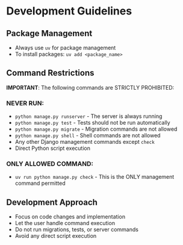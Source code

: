 # Development Guidelines

## Package Management
- Always use `uv` for package management
- To install packages: `uv add <package_name>`

## Command Restrictions
**IMPORTANT**: The following commands are STRICTLY PROHIBITED:

### NEVER RUN:
- `python manage.py runserver` - The server is always running
- `python manage.py test` - Tests should not be run automatically
- `python manage.py migrate` - Migration commands are not allowed
- `python manage.py shell` - Shell commands are not allowed
- Any other Django management commands except `check`
- Direct Python script execution

### ONLY ALLOWED COMMAND:
- `uv run python manage.py check` - This is the ONLY management command permitted

## Development Approach
- Focus on code changes and implementation
- Let the user handle command execution
- Do not run migrations, tests, or server commands
- Avoid any direct script execution